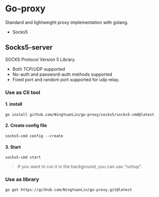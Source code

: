 # Go-proxy
Standard and lightweight proxy implementation with golang.
* Socks5
## Socks5-server
SOCKS Protocol Version 5 Library.
* Both TCP/UDP supported
* No-auth and password-auth methods supported
* Fixed port and random port supported for udp relay.

### Use as Cli tool
#### 1. install
```
go install github.com/NingYuanLin/go-proxy/socks5/socks5-cmd@latest
```
#### 2. Create config file
```
socks5-cmd config --create 
```
#### 3. Start
```
socks5-cmd start
```
> If you want to run it in the background, you can use "nohup".

### Use as library
```
go get https://github.com/NingYuanLin/go-proxy.git@latest
```
